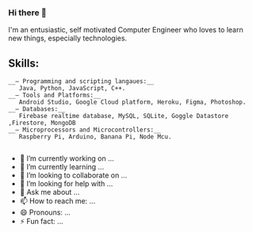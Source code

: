 ### Hi there 👋
I'm an entusiastic, self motivated Computer Engineer who loves to learn new things, especially technologies.

## Skills:
```
__– Programming and scripting langaues:__
   Java, Python, JavaScript, C++.
__– Tools and Platforms:__
   Android Studio, Google Cloud platform, Heroku, Figma, Photoshop.
__– Databases:__
   Firebase realtime database, MySQL, SQLite, Goggle Datastore ,Firestore, MongoDB
__– Microprocessors and Microcontrollers:__
   Raspberry Pi, Arduino, Banana Pi, Node Mcu.


```



- 🔭 I’m currently working on ...
- 🌱 I’m currently learning ...
- 👯 I’m looking to collaborate on ...
- 🤔 I’m looking for help with ...
- 💬 Ask me about ...
- 📫 How to reach me: ...
- 😄 Pronouns: ...
- ⚡ Fun fact: ...
